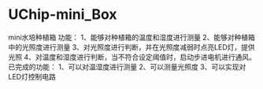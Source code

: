 # UChip-mini_Box
mini水培种植箱
功能：
1、能够对种植箱的温度和湿度进行测量
2、能够对种植箱中的光照度进行测量
3、对光照度进行判断，并在光照度减弱时点亮LED灯，提供光照
4、对温度和湿度进行判断，当不符合设定阈值时，启动步进电机进行通风。
已完成的功能：
1、可以对温湿度进行测量
2、可以测量光照度
3、可以实现对LED灯控制电路

